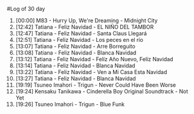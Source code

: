 #Log of 30 day

1. [00:00] M83 - Hurry Up, We're Dreaming - Midnight City
1. [12:42] Tatiana - Feliz Navidad - EL NIÑO DEL TAMBOR
1. [12:47] Tatiana - Feliz Navidad - Santa Claus Llegará
1. [12:51] Tatiana - Feliz Navidad - Los peces en el río
1. [13:07] Tatiana - Feliz Navidad - Arre Borreguito
1. [13:08] Tatiana - Feliz Navidad - Blanca Navidad
1. [13:12] Tatiana - Feliz Navidad - Felíz Año Nuevo, Felíz Navidad
1. [13:14] Tatiana - Feliz Navidad - Blanca Navidad
1. [13:22] Tatiana - Feliz Navidad - Ven a Mi Casa Esta Navidad
1. [13:27] Tatiana - Feliz Navidad - Blanca Navidad
1. [19:19] Tsuneo Imahori - Trigun - Never Could Have Been Worse
1. [19:24] Kensaku Tanikawa - Cinderella Boy Original Soundtrack - Not Yet
1. [19:26] Tsuneo Imahori - Trigun - Blue Funk
